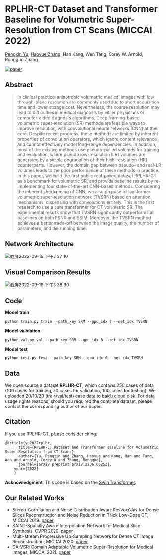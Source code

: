 # RPLHR-CT Dataset and Transformer Baseline for Volumetric Super-Resolution from CT Scans (MICCAI 2022)
[Pengxin Yu](https://github.com/smilenaxx/), [Haoyue Zhang](https://github.com/zhanghaoyue), 
Han Kang, Wen Tang, Corey W. Arnold, Rongguo Zhang

[![paper](https://img.shields.io/badge/arXiv-Paper-<COLOR>.svg)](https://arxiv.org/pdf/2206.06253.pdf)

## Abstract
>In clinical practice, anisotropic volumetric medical images with low through-plane resolution are commonly used due to short acquisition time and lower storage cost. Nevertheless, the coarse resolution may lead to difficulties in medical diagnosis by either physicians or computer-aided diagnosis algorithms. Deep learning-based volumetric super-resolution (SR) methods are feasible ways to improve resolution, with convolutional neural networks (CNN) at their core. Despite recent progress, these methods are limited by inherent properties of convolution operators, which ignore content relevance and cannot effectively model long-range dependencies. In addition, most of the existing methods use pseudo-paired volumes for training and evaluation, where pseudo low-resolution (LR) volumes are generated by a simple degradation of their high-resolution (HR) counterparts. However, the domain gap between pseudo- and real-LR volumes leads to the poor performance of these methods in practice. 
In this paper, we build the first public real-paired dataset RPLHR-CT as a benchmark for volumetric SR, and provide baseline results by re-implementing four state-of-the-art CNN-based methods. Considering the inherent shortcoming of CNN, we also propose a transformer volumetric super-resolution network (TVSRN) based on attention mechanisms, dispensing with convolutions entirely. This is the first research to use a pure transformer for CT volumetric SR. The experimental results show that TVSRN significantly outperforms all baselines on both PSNR and SSIM. Moreover, the TVSRN method achieves a better trade-off between the image quality, the number of parameters, and the running time.

## Network Architecture
![截屏2022-09-19 下午3 37 10](https://user-images.githubusercontent.com/23478954/190970275-f7b153d2-de80-4c13-abb0-6c9526d1ae10.png)

## Visual Comparison Results
![截屏2022-09-19 下午3 38 30](https://user-images.githubusercontent.com/23478954/190970495-f94ccaea-b7e1-47b3-88d4-eadafe11ae4c.png)

## Code
**Model train**
```
python train.py train --path_key SRM --gpu_idx 0 --net_idx TVSRN
```
**Model validation**
```
python val.py val --path_key SRM --gpu_idx 0 --net_idx TVSRN
```
**Model test**
```
python test.py test --path_key SRM --gpu_idx 0 --net_idx TVSRN
```

## Data
We open source a dataset **RPLHR-CT**, which contains 250 cases of data (100 cases for training, 50 cases for validation, 100 cases for testing). 
We uploaded 20/10/20 (train/val/test) case data to [baidu cloud disk](https://pan.baidu.com/s/1QXbcFuWAHOiY3FijEcsowQ?pwd=ut7p). 
For data usage rights reasons, should you required the complete dataset, please contact the corresponding author of our paper.

## Citation
If you use RPLHR-CT, please consider citing:

    @article{yu2022rplhr,
          title={RPLHR-CT Dataset and Transformer Baseline for Volumetric Super-Resolution from CT Scans},
          author={Yu, Pengxin and Zhang, Haoyue and Kang, Han and Tang, Wen and Arnold, Corey W and Zhang, Rongguo},
          journal={arXiv preprint arXiv:2206.06253},
        year={2022}
        }

**Acknowledgment**: This code is based on the [Swin Transformer](https://github.com/microsoft/Swin-Transformer).

## Our Related Works
- Stereo-Correlation and Noise-Distribution Aware ResVoxGAN for Dense Slices Reconstruction and Noise Reduction in Thick Low-Dose CT, MICCAI 2019. [paper](https://link.springer.com/chapter/10.1007/978-3-030-32226-7_37)
- SAINT-Spatially Aware Interpolation NeTwork for Medical Slice Synthesis, CVPR 2020. [paper](http://openaccess.thecvf.com/content_CVPR_2020/html/Peng_SAINT_Spatially_Aware_Interpolation_NeTwork_for_Medical_Slice_Synthesis_CVPR_2020_paper.html)
- Multi-stream Progressive Up-Sampling Network for Dense CT Image Reconstruction, MICCAI 2020. [paper](https://link.springer.com/chapter/10.1007/978-3-030-59725-2_50)
- DA-VSR: Domain Adaptable Volumetric Super-Resolution for Medical Images, MICCAI 2021. [paper](https://link.springer.com/chapter/10.1007/978-3-030-87231-1_8)





